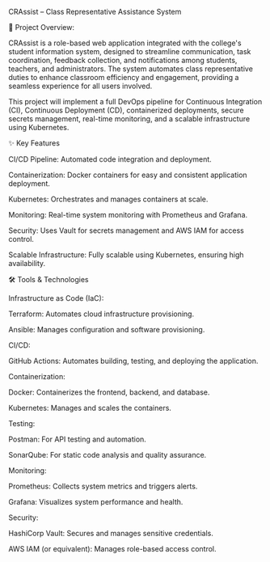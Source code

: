 CRAssist – Class Representative Assistance System

🚀 Project Overview:

CRAssist is a role-based web application integrated with the college's student information system, designed to streamline communication, task coordination, feedback collection, and notifications among students, teachers, and administrators. The system automates class representative duties to enhance classroom efficiency and engagement, providing a seamless experience for all users involved.

This project will implement a full DevOps pipeline for Continuous Integration (CI), Continuous Deployment (CD), containerized deployments, secure secrets management, real-time monitoring, and a scalable infrastructure using Kubernetes.

✨ Key Features

CI/CD Pipeline: Automated code integration and deployment.

Containerization: Docker containers for easy and consistent application deployment.

Kubernetes: Orchestrates and manages containers at scale.

Monitoring: Real-time system monitoring with Prometheus and Grafana.

Security: Uses Vault for secrets management and AWS IAM for access control.

Scalable Infrastructure: Fully scalable using Kubernetes, ensuring high availability.

🛠 Tools & Technologies

Infrastructure as Code (IaC):

Terraform: Automates cloud infrastructure provisioning.

Ansible: Manages configuration and software provisioning.

CI/CD:

GitHub Actions: Automates building, testing, and deploying the application.

Containerization:

Docker: Containerizes the frontend, backend, and database.

Kubernetes: Manages and scales the containers.

Testing:

Postman: For API testing and automation.

SonarQube: For static code analysis and quality assurance.

Monitoring:

Prometheus: Collects system metrics and triggers alerts.

Grafana: Visualizes system performance and health.

Security:

HashiCorp Vault: Secures and manages sensitive credentials.

AWS IAM (or equivalent): Manages role-based access control.
